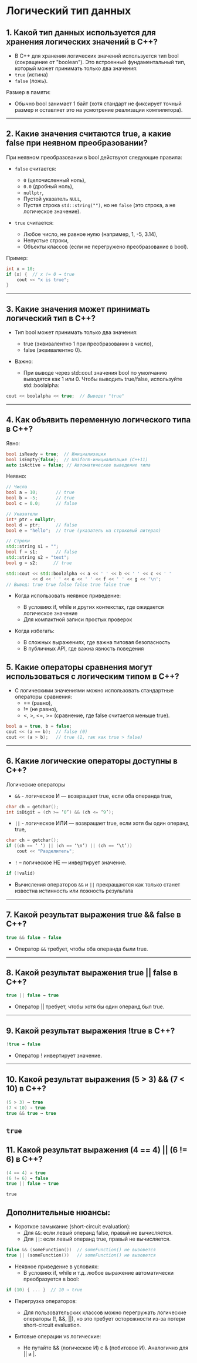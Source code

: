 # Логический тип данных

## 1. Какой тип данных используется для хранения логических значений в C++?
- В C++ для хранения логических значений используется тип bool (сокращение от "boolean"). Это встроенный фундаментальный тип, который может принимать только два значения:
- `true` (истина)
- `false` (ложь).

Размер в памяти:
- Обычно bool занимает 1 байт (хотя стандарт не фиксирует точный размер и оставляет это на усмотрение реализации компилятора).
---

## 2. Какие значения считаются true, а какие false при неявном преобразовании?
При неявном преобразовании в bool действуют следующие правила:

- `false` считается:
  - `0` (целочисленный ноль),
  - `0.0` (дробный ноль),
  - `nullptr`,
  - Пустой указатель `NULL`,
  - Пустая строка `std::string("")`, но не `false` (это строка, а не логическое значение).

- `true` считается:
  - Любое число, не равное нулю (например, 1, -5, 3.14),
  - Непустые строки,
  - Объекты классов (если не перегружено преобразование в bool).

Пример:
```c++
int x = 10;
if (x) {  // x != 0 → true
    cout << "x is true";
}
```
---

## 3. Какие значения может принимать логический тип в C++?
- Тип bool может принимать только два значения:
  - true (эквивалентно 1 при преобразовании в число),
  - false (эквивалентно 0).

- Важно:
  - При выводе через std::cout значения bool по умолчанию выводятся как 1 или 0. Чтобы выводить true/false, используйте std::boolalpha:
```c++
cout << boolalpha << true;  // Выведет "true"
```
---

## 4. Как объявить переменную логического типа в C++?
Явно:
```c++
bool isReady = true;  // Инициализация
bool isEmpty{false};  // Uniform-инициализация (C++11)
auto isActive = false; // Автоматическое выведение типа
```

Неявно:
```c++
// Числа
bool a = 10;       // true
bool b = -5;       // true
bool c = 0.0;      // false

// Указатели
int* ptr = nullptr;
bool d = ptr;      // false
bool e = "hello";  // true (указатель на строковый литерал)

// Строки
std::string s1 = "";
bool f = s1;       // false
std::string s2 = "text";
bool g = s2;      // true

std::cout << std::boolalpha << a << ' ' << b << ' ' << c << ' '
          << d << ' ' << e << ' ' << f << ' ' << g << '\n';
// Вывод: true true false false true false true
```

- Когда использовать неявное приведение:
  - В условиях if, while и других контекстах, где ожидается логическое значение
  - Для компактной записи простых проверок

- Когда избегать:
  - В сложных выражениях, где важна типовая безопасность
  - В публичных API, где важна явность поведения

## 5. Какие операторы сравнения могут использоваться с логическим типом в C++?
- С логическими значениями можно использовать стандартные операторы сравнения:
  - == (равно),
  - != (не равно),
  - <, >, <=, >= (сравнение, где false считается меньше true).

```c++
bool a = true, b = false;
cout << (a == b);  // false (0)
cout << (a > b);   // true (1, так как true > false)
```
---

## 6. Какие логические операторы доступны в C++?
Логические операторы

- `&&` - логическое И — возвращает true, если оба операнда true,
```c++
char ch = getchar();
int isDigit = (ch >= ‘0’) && (ch <= ‘9’);
```

- `||` - логическое ИЛИ — возвращает true, если хотя бы один операнд true,
```c++
char ch = getchar();
if ((ch == ‘ ‘) || (ch == ‘\n’) || (ch == ‘\t’))
    cout << "Разделитель";
```

- `!` – логическое НЕ — инвертирует значение.
```c++
if (!valid)
```
- Вычисления операторов `&&` и `||` прекращаются как только станет известна истинность или ложность результата
---

## 7. Какой результат выражения true && false в C++?
```c++
true && false → false
```
- Оператор `&&` требует, чтобы оба операнда были true.
---

## 8. Какой результат выражения true || false в C++?
```c++
true || false → true
```

- Оператор || требует, чтобы хотя бы один операнд был true.
---

## 9. Какой результат выражения !true в C++?
```c++
!true → false
```

- Оператор ! инвертирует значение.
---

## 10. Какой результат выражения (5 > 3) && (7 < 10) в C++?
```c++
(5 > 3) → true  
(7 < 10) → true  
true && true → true
```

`true`
---

## 11. Какой результат выражения (4 == 4) || (6 != 6) в C++?
```c++
(4 == 4) → true  
(6 != 6) → false  
true || false → true
```

`true`

## Дополнительные нюансы:
- Короткое замыкание (short-circuit evaluation):
  - Для `&&`: если левый операнд false, правый не вычисляется.
  - Для `||`: если левый операнд true, правый не вычисляется.

```c++
false && (someFunction())  // someFunction() не вызовется
true || (someFunction())   // someFunction() не вызовется
```

- Неявное приведение в условиях:
  - В условиях if, while и т.д. любое выражение автоматически преобразуется в bool:

```c++
if (10) { ... }  // 10 → true
```

- Перегрузка операторов:
  - Для пользовательских классов можно перегружать логические операторы (!, &&, ||), но это требует осторожности из-за потери short-circuit evaluation.

- Битовые операции vs логические:
  - Не путайте && (логическое И) с & (побитовое И). Аналогично для || и |.

